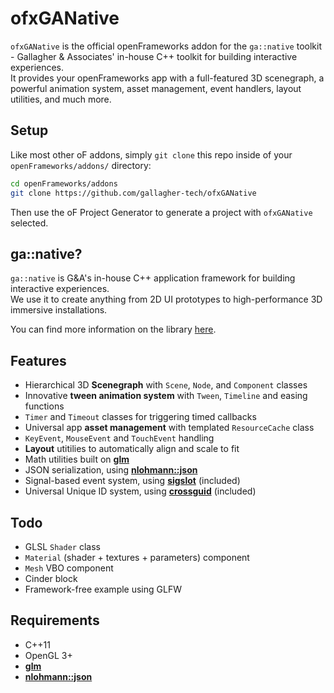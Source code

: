 # ofxGANative

`ofxGANative` is the official openFrameworks addon for the `ga::native` toolkit - Gallagher & Associates' in-house C++ toolkit for building interactive experiences.  
It provides your openFrameworks app with a full-featured 3D scenegraph, a powerful animation system, asset management, event handlers, layout utilities, and much more.

## Setup

Like most other oF addons, simply `git clone` this repo inside of your `openFrameworks/addons/` directory:

```sh
cd openFrameworks/addons
git clone https://github.com/gallagher-tech/ofxGANative
```

Then use the oF Project Generator to generate a project with `ofxGANative` selected.

## ga::native?

`ga::native` is G&A's in-house C++ application framework for building interactive experiences.  
We use it to create anything from 2D UI prototypes to high-performance 3D immersive installations.  

You can find more information on the library [here](libs/ga_native/README.md).

## Features

 * Hierarchical 3D **Scenegraph** with `Scene`, `Node`, and `Component` classes
 * Innovative **tween animation system** with `Tween`, `Timeline` and easing functions
 * `Timer` and `Timeout` classes for triggering timed callbacks
 * Universal app **asset management** with templated `ResourceCache` class
 * `KeyEvent`, `MouseEvent` and `TouchEvent` handling 
 * **Layout** utitilies to automatically align and scale to fit
 * Math utilities built on [**glm**](https://github.com/g-truc/glm)
 * JSON serialization, using [**nlohmann::json**](https://github.com/nlohmann/json)
 * Signal-based event system, using [**sigslot**](https://github.com/palacaze/sigslot) (included)
 * Universal Unique ID system, using [**crossguid**](https://github.com/graeme-hill/crossguid) (included)

## Todo

 * GLSL `Shader` class
 * `Material` (shader + textures + parameters) component
 * `Mesh` VBO component
 * Cinder block
 * Framework-free example using GLFW

## Requirements

 * C++11
 * OpenGL 3+
 * [**glm**](https://github.com/g-truc/glm)
 * [**nlohmann::json**](https://github.com/nlohmann/json)